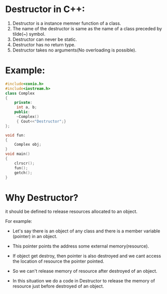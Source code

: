 # Destructor in C++:
1. Destructor is a instance memner function of a class.
2. The name of the destructor is same as the name of a class preceded by tilde(~) symbol.
3. Destructor can never be static.
4. Destructor has no return type.
5. Destructor takes no arguments(No overloading is possible).


 # Example:
```cpp
#include<conio.h>
#include<iostream.h>
class Complex
{
    private:
     int a, b;
    public:
     ~Complex()
     { Cout<<"Destructor";}  
};

void fun:
{
    Complex obj;
}
void main()
{
    clrscr();
    fun();
    getch();
}
```
# Why Destructor?
it should be defined to release resources allocated to an object.

For example:

- Let's say there is an object of any class and there is a member variable (pointer) in an object.

- This pointer points the address some external memory(resource).

- If object get destroy, then pointer is also destroyed and we cant access the location of resource the pointer pointed.

- So we can't release memory of resource after destroyed of an object.

- In this situation we do a code in Destructor to release the memory of resource just before destroyed of an object.



